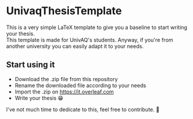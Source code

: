 # UnivaqThesisTemplate
This is a very simple LaTeX template to give you a baseline to start writing your thesis.<br />
This template is made for UnivAQ's students. Anyway, if you're from another university you can easily adapt it to your needs.

## Start using it

- Download the .zip file from this repository
- Rename the downloaded file according to your needs
- Import the .zip on https://it.overleaf.com
- Write your thesis :grin:

I've not much time to dedicate to this, feel free to contribute. :muscle:
